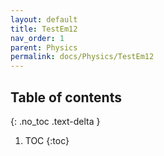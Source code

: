 ```yaml
---
layout: default
title: TestEm12
nav_order: 1
parent: Physics
permalink: docs/Physics/TestEm12
---
```

## Table of contents
{: .no_toc .text-delta }
1. TOC
{:toc}



